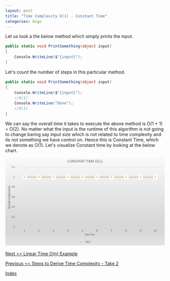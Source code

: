 ```yaml
---
layout: post
title: "Time Complexity O(1) - Constant Time"
categories: bigo
---
```


Let us look a the below method which simply prints the input.

```csharp
public static void PrintSomething(object input)
{
    Console.WriteLine($"{input}");
}
```

Let's count the number of steps in this particular method.

```csharp
public static void PrintSomething(object input)
{
    Console.WriteLine($"{input}");
    //O(1)
    Console.WriteLine("Done");
    //O(1)
}
```

We can say the overall time it takes to execute the above method is O(1 + 1) = O(2). No matter what the input is the runtime of this algorithm is not going to change baring say input size which is not related to time complexity and its not something we have control on. Hence this is Constant Time, which we denote as O(1). Let's visualize Constant time by looking at the below chart.

![Constant Time](./img/constant.jpg)

[Next >> Linear Time O(n) Example](./LinearTime.md)

[Previous << Steps to Derive Time Complexity - Take 2](./Rules.md)

[Index](./README.md)
